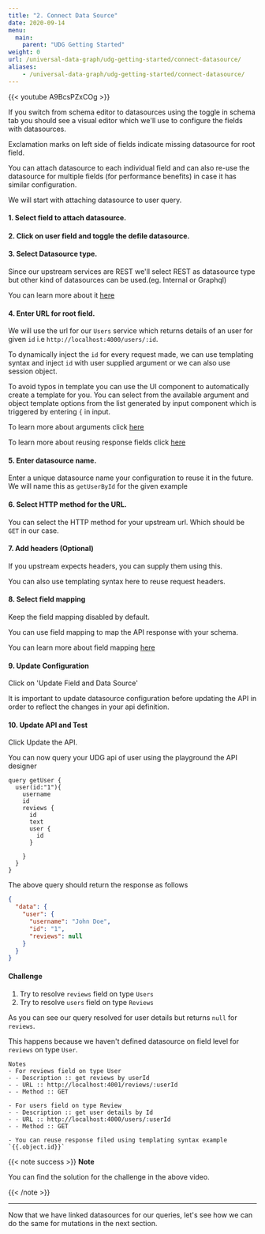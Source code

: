 ```yaml
---
title: "2. Connect Data Source"
date: 2020-09-14
menu:
  main:
    parent: "UDG Getting Started"
weight: 0
url: /universal-data-graph/udg-getting-started/connect-datasource/
aliases:
    - /universal-data-graph/udg-getting-started/connect-datasource/
---
```


{{< youtube A9BcsPZxCOg >}} 

If you switch from schema editor to datasources using the toggle in schema tab you should see a visual editor which we'll use to configure the fields with datasources. 

Exclamation marks on left side of fields indicate missing datasource for root field. 

You can attach datasource to each individual field and can also re-use the datasource for multiple fields (for performance benefits) in case it has similar configuration.

We will start with attaching datasource to user query.

#### 1. Select field to attach datasource.

#### 2. Click on user field and toggle the defile datasource.

#### 3. Select Datasource type.

Since our upstream services are REST we'll select REST as datasource type but other kind of datasources can be used.(eg. Internal or Graphql)

You can learn more about it [here](../../concepts/datasources/)

#### 4. Enter URL for root field.

We will use the url for our `Users` service which returns details of an user for given `id`  i.e `http://localhost:4000/users/:id`.

To dynamically inject the `id` for every request made, we can use templating syntax and inject `id` with user supplied argument or we can also use session object.

To avoid typos in template you can use the UI component to automatically create a template for you. You can select from the available argument and object template options from the list generated by input component which is triggered by entering `{` in input.

To learn more about arguments click [here](../../concepts/arguments/)

To learn more about reusing response fields click [here](../../concepts/reusing_response_fields/)

#### 5. Enter datasource name.

Enter a unique datasource name your configuration to reuse it in the future. We will name this as `getUserById` for the given example

#### 6. Select HTTP method for the URL.

You can select the HTTP method for your upstream url. Which should be `GET` in our case.

#### 7. Add headers (Optional)

If you upstream expects headers, you can supply them using this.

You can also use templating syntax here to reuse request headers.

#### 8. Select field mapping

Keep the field mapping disabled by default.

You can use field mapping to map the API response with your schema.

You can learn more about field mapping [here](../../concepts/field_mappings/)

#### 9. Update Configuration

Click on 'Update Field and Data Source'

It is important to update datasource configuration before updating the API in order to reflect the changes in your api definition.

#### 10. Update API and Test

Click Update the API.

You can now query your UDG api of user using the playground the API designer

```gql
query getUser {
  user(id:"1"){
    username
    id
    reviews {
      id
      text
      user {
        id
      }
      
    }
  }
}
```

The above query should return the response as follows 

```json
{
  "data": {
    "user": {
      "username": "John Doe",
      "id": "1",
      "reviews": null
    }
  }
}
```

#### Challenge

1. Try to resolve `reviews` field on type `Users`
2. Try to resolve `users` field on type `Reviews`

As you can see our query resolved for user details but returns `null` for `reviews`. 

This happens because we haven't defined datasource on field level for `reviews` on type `User`. 

```
Notes
- For reviews field on type User
- - Description :: get reviews by userId
- - URL :: http://localhost:4001/reviews/:userId
- - Method :: GET

- For users field on type Review
- - Description :: get user details by Id
- - URL :: http://localhost:4000/users/:userId
- - Method :: GET

- You can reuse response filed using templating syntax example `{{.object.id}}`
```

{{< note success >}}
**Note**

You can find the solution for the challenge in the above video.

{{< /note >}}

<hr />

Now that we have linked datasources for our queries, let's see how we can do the same for mutations in the next section.
